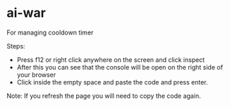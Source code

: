 # ai-war

For managing cooldown timer

Steps:

- Press f12 or right click anywhere on the screen and click inspect
- After this you can see that the console will be open on the right side of your browser
- Click inside the empty space and paste the code and press enter.

Note: If you refresh the page you will need to copy the code again.
